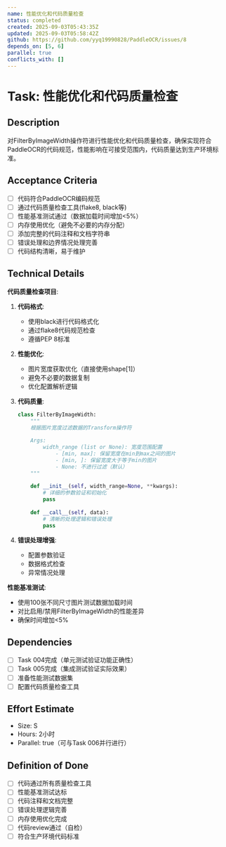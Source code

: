 ```yaml
---
name: 性能优化和代码质量检查
status: completed
created: 2025-09-03T05:43:35Z
updated: 2025-09-03T05:58:42Z
github: https://github.com/yyq19990828/PaddleOCR/issues/8
depends_on: [5, 6]
parallel: true
conflicts_with: []
---
```


# Task: 性能优化和代码质量检查

## Description

对FilterByImageWidth操作符进行性能优化和代码质量检查，确保实现符合PaddleOCR的代码规范，性能影响在可接受范围内，代码质量达到生产环境标准。

## Acceptance Criteria

- [ ] 代码符合PaddleOCR编码规范
- [ ] 通过代码质量检查工具(flake8, black等)
- [ ] 性能基准测试通过（数据加载时间增加<5%）
- [ ] 内存使用优化（避免不必要的内存分配）
- [ ] 添加完整的代码注释和文档字符串
- [ ] 错误处理和边界情况处理完善
- [ ] 代码结构清晰，易于维护

## Technical Details

**代码质量检查项目**:
1. **代码格式**:
   - 使用black进行代码格式化
   - 通过flake8代码规范检查
   - 遵循PEP 8标准

2. **性能优化**:
   - 图片宽度获取优化（直接使用shape[1]）
   - 避免不必要的数据复制
   - 优化配置解析逻辑

3. **代码质量**:
   ```python
   class FilterByImageWidth:
       """
       根据图片宽度过滤数据的Transform操作符
       
       Args:
           width_range (list or None): 宽度范围配置
               - [min, max]: 保留宽度在min到max之间的图片
               - [min, ]: 保留宽度大于等于min的图片  
               - None: 不进行过滤（默认）
       """
       
       def __init__(self, width_range=None, **kwargs):
           # 详细的参数验证和初始化
           pass
           
       def __call__(self, data):
           # 清晰的处理逻辑和错误处理
           pass
   ```

4. **错误处理增强**:
   - 配置参数验证
   - 数据格式检查
   - 异常情况处理

**性能基准测试**:
- 使用100张不同尺寸图片测试数据加载时间
- 对比启用/禁用FilterByImageWidth的性能差异
- 确保时间增加<5%

## Dependencies

- [ ] Task 004完成（单元测试验证功能正确性）
- [ ] Task 005完成（集成测试验证实际效果）
- [ ] 准备性能测试数据集
- [ ] 配置代码质量检查工具

## Effort Estimate

- Size: S
- Hours: 2小时
- Parallel: true（可与Task 006并行进行）

## Definition of Done

- [ ] 代码通过所有质量检查工具
- [ ] 性能基准测试达标
- [ ] 代码注释和文档完整
- [ ] 错误处理逻辑完善
- [ ] 内存使用优化完成
- [ ] 代码review通过（自检）
- [ ] 符合生产环境代码标准